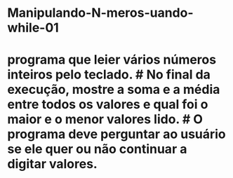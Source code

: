 # Manipulando-N-meros-uando-while-01
# programa que leier vários números inteiros pelo teclado. # No final da execução, mostre a soma e a média entre todos os valores e qual foi o maior e o menor valores lido. # O programa deve perguntar ao usuário se ele quer ou não continuar a digitar valores.
